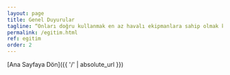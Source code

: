 ```yaml
---
layout: page
title: Genel Duyurular
tagline: “Onları doğru kullanmak en az havalı ekipmanlara sahip olmak kadar önemli"
permalink: /egitim.html
ref: egitim
order: 2
---
```





[Ana Sayfaya Dön]({{ '/' | absolute_url }})
